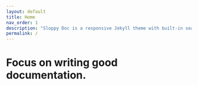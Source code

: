 ```yaml
---
layout: default
title: Home
nav_order: 1
description: "Sloppy Doc is a responsive Jekyll theme with built-in search that is easily customizable and hosted on GitHub Pages."
permalink: /
---
```


# Focus on writing good documentation.